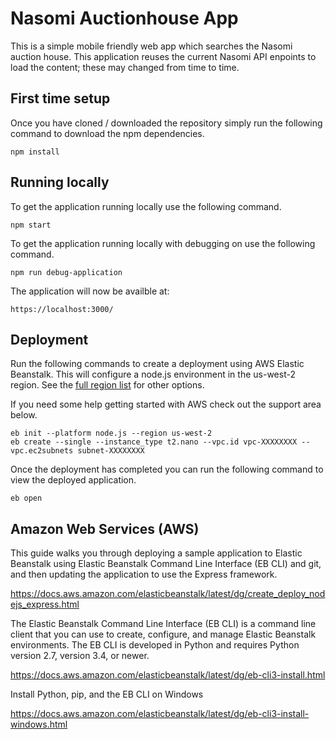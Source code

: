 # Nasomi Auctionhouse App

This is a simple mobile friendly web app which searches the Nasomi auction house. This application reuses the current Nasomi API enpoints to load the content; these may changed from time to time.

## First time setup

Once you have cloned / downloaded the repository simply run the following command to download the npm dependencies.

```
npm install
```

## Running locally

To get the application running locally use the following command.

```
npm start
```

To get the application running locally with debugging on use the following command.

```
npm run debug-application
```

The application will now be availble at:

```
https://localhost:3000/
```


## Deployment

Run the following commands to create a deployment using AWS Elastic Beanstalk. This will configure a node.js environment in the us-west-2 region. See the [full region list](https://docs.aws.amazon.com/general/latest/gr/rande.html#ec2_region) for other options.

If you need some help getting started with AWS check out the support area below.

```
eb init --platform node.js --region us-west-2
eb create --single --instance_type t2.nano --vpc.id vpc-XXXXXXXX --vpc.ec2subnets subnet-XXXXXXXX
```

Once the deployment has completed you can run the following command to view the deployed application.

```
eb open
```

## Amazon Web Services (AWS)

This guide walks you through deploying a sample application to Elastic Beanstalk using Elastic Beanstalk Command Line Interface (EB CLI) and git, and then updating the application to use the Express framework.

https://docs.aws.amazon.com/elasticbeanstalk/latest/dg/create_deploy_nodejs_express.html

The Elastic Beanstalk Command Line Interface (EB CLI) is a command line client that you can use to create, configure, and manage Elastic Beanstalk environments. The EB CLI is developed in Python and requires Python version 2.7, version 3.4, or newer.

https://docs.aws.amazon.com/elasticbeanstalk/latest/dg/eb-cli3-install.html

Install Python, pip, and the EB CLI on Windows

https://docs.aws.amazon.com/elasticbeanstalk/latest/dg/eb-cli3-install-windows.html

